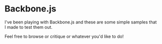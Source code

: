 # Backbone.js

I've been playing with Backbone.js and these are some simple samples that I made to test them out.

Feel free to browse or critique or whatever you'd like to do!